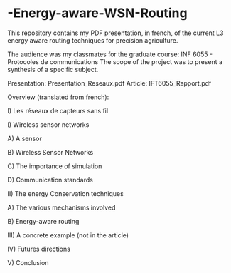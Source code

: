 # -Energy-aware-WSN-Routing
This repository contains my PDF presentation, in french, of the current L3 energy aware routing techniques for precision agriculture.

The audience was my classmates for the graduate course: INF 6055 - Protocoles de communications
The scope of the project was to present a synthesis of a specific subject.

Presentation: Presentation_Reseaux.pdf
Article: IFT6055_Rapport.pdf

Overview (translated from french):

I) Les réseaux de capteurs sans fil

I) Wireless sensor networks


  A) A sensor
  
  
  B) Wireless Sensor Networks
  
  
  C) The importance of simulation 
  
  
  D) Communication standards

II) The energy Conservation techniques


  A) The various mechanisms involved
  
  
  B) Energy-aware routing
  
  
III) A concrete example (not in the article)


IV) Futures directions


V) Conclusion
